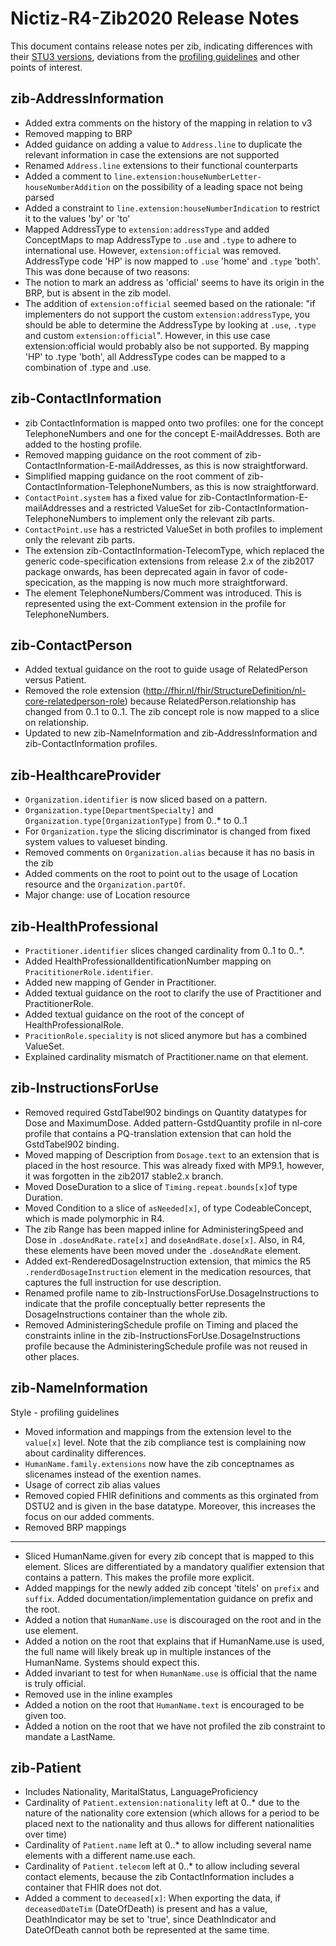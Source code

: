 # Nictiz-R4-Zib2020 Release Notes

This document contains release notes per zib, indicating differences with their [STU3 versions](https://simplifier.net/packages/nictiz.fhir.nl.stu3.zib2017/), deviations from the [profiling guidelines](https://informatiestandaarden.nictiz.nl/wiki/FHIR:V1.0_FHIR_Profiling_Guidelines_R4) and other points of interest.

## zib-AddressInformation
* Added extra comments on the history of the mapping in relation to v3
* Removed mapping to BRP
* Added guidance on adding a value to `Address.line` to duplicate the relevant information in case the extensions are not supported
* Renamed `Address.line` extensions to their functional counterparts
* Added a comment to `line.extension:houseNumberLetter-houseNumberAddition` on the possibility of a leading space not being parsed
* Added a constraint to `line.extension:houseNumberIndication` to restrict it to the values 'by' or 'to'
* Mapped AddressType to `extension:addressType` and added ConceptMaps to map AddressType to `.use` and `.type` to adhere to international use. However, `extension:official` was removed. AddressType code 'HP' is now mapped to `.use` 'home' and `.type` 'both'. This was done because of two reasons:
 * The notion to mark an address as 'official' seems to have its origin in the BRP, but is absent in the zib model.
 * The addition of `extension:official` seemed based on the rationale: "if implementers do not support the custom `extension:addressType`, you should be able to determine the AddressType by looking at `.use`, `.type` and custom `extension:official`". However, in this use case extension:official would probably also be not supported. By mapping 'HP' to .type 'both', all AddressType codes can be mapped to a combination of .type and .use.

## zib-ContactInformation
* zib ContactInformation is mapped onto two profiles: one for the concept TelephoneNumbers and one for the concept E-mailAddresses. Both are added to the hosting profile.
* Removed mapping guidance on the root comment of zib-ContactInformation-E-mailAddresses, as this is now straightforward.
* Simplified mapping guidance on the root comment of zib-ContactInformation-TelephoneNumbers, as this is now straightforward.
* `ContactPoint.system` has a fixed value for zib-ContactInformation-E-mailAddresses and a restricted ValueSet for zib-ContactInformation-TelephoneNumbers to implement only the relevant zib parts.
* `ContactPoint.use` has a restricted ValueSet in both profiles to implement only the relevant zib parts.
* The extension zib-ContactInformation-TelecomType, which replaced the generic code-specification extensions from release 2.x of the zib2017 package onwards, has been deprecated again in favor of code-specication, as the mapping is now much more straightforward.
* The element TelephoneNumbers/Comment was introduced. This is represented using the ext-Comment extension in the profile for TelephoneNumbers.

## zib-ContactPerson
* Added textual guidance on the root to guide usage of RelatedPerson versus Patient.
* Removed the role extension (http://fhir.nl/fhir/StructureDefinition/nl-core-relatedperson-role) because RelatedPerson.relationship has changed from 0..1 to 0..1. The zib concept role is now mapped to a slice on relationship.
* Updated to new zib-NameInformation and zib-AddressInformation and zib-ContactInformation profiles.

## zib-HealthcareProvider
* `Organization.identifier` is now sliced based on a pattern.
* `Organization.type[DepartmentSpecialty]` and `Organization.type[OrganizationType]` from 0..* to 0..1
* For `Organization.type` the slicing discriminator is changed from fixed system values to valueset binding.
* Removed comments on `Organization.alias` because it has no basis in the zib
* Added comments on the root to point out to the usage of Location resource and the `Organization.partOf`.
* Major change: use of Location resource

## zib-HealthProfessional
* `Practitioner.identifier` slices changed cardinality from 0..1 to 0..*.
* Added HealthProfessionalIdentificationNumber mapping on `PracititionerRole.identifier`.
* Added new mapping of Gender in Practitioner.
* Added textual guidance on the root to clarify the use of Practitioner and PractitionerRole.
* Added textual guidance on the root of the concept of HealthProfessionalRole.
* `PracitionRole.speciality` is not sliced anymore but has a combined ValueSet.
* Explained cardinality mismatch of Practitioner.name on that element.

## zib-InstructionsForUse
* Removed required GstdTabel902 bindings on Quantity datatypes for Dose and MaximumDose. Added pattern-GstdQuantity profile in nl-core profile that contains a PQ-translation extension that can hold the GstdTabel902 binding.
* Moved mapping of Description from `Dosage.text` to an extension that is placed in the host resource. This was already fixed with MP9.1, however, it was forgotten in the zib2017 stable2.x branch.
* Moved DoseDuration to a slice of `Timing.repeat.bounds[x]`of type Duration.
* Moved Condition to a slice of `asNeeded[x]`, of type CodeableConcept, which is made polymorphic in R4.
* The zib Range has been mapped inline for AdministeringSpeed and Dose in `.doseAndRate.rate[x]` and `doseAndRate.dose[x]`. Also, in R4, these elements have been moved under the `.doseAndRate` element.
* Added ext-RenderedDosageInstruction extension, that mimics the R5 `.renderdDosageInstruction` element in the medication resources, that captures the full instruction for use description.
* Renamed profile name to zib-InstructionsForUse.DosageInstructions to indicate that the profile conceptually better represents the DosageInstructions container than the whole zib.
* Removed AdministeringSchedule profile on Timing and placed the constraints inline in the zib-InstructionsForUse.DosageInstructions profile because the AdministeringSchedule profile was not reused in other places.  

## zib-NameInformation
Style - profiling guidelines
* Moved information and mappings from the extension level to the `value[x]` level. Note that the zib compliance test is complaining now about cardinality differences.
* `HumanName.family.extensions` now have the zib conceptnames as slicenames instead of the exention names.
* Usage of correct zib alias values
* Removed copied FHIR definitions and comments as this orginated  from DSTU2 and is given in the base datatype. Moreover, this increases the focus on our added comments. 
* Removed BRP mappings
-----
* Sliced HumanName.given for every zib concept that is mapped to this element. Slices are differentiated by a mandatory qualifier extension that contains a pattern. This makes the profile more explicit.
* Added mappings for the newly added zib concept 'titels' on `prefix` and `suffix`. Added documentation/implementation guidance on prefix and the root.
* Added a notion that `HumanName.use` is discouraged on the root and in the use element.
* Added a notion on the root that explains that if HumanName.use is used, the full name will likely break up in multiple instances of the HumanName. Systems should expect this.
* Added invariant to test for when `HumanName.use` is official that the name is truly official.
* Removed use in the inline examples
* Added a notion on the root that `HumanName.text` is encouraged to be given too.
* Added a notion on the root that we have not profiled the zib constraint to mandate a LastName.

## zib-Patient
* Includes Nationality, MaritalStatus, LanguageProficiency
* Cardinality of `Patient.extension:nationality` left at 0..* due to the nature of the nationality core extension (which allows for a period to be placed next to the nationality and thus allows for different nationalities over time)
* Cardinality of `Patient.name` left at 0..* to allow including several name elements with a different name.use each.
* Cardinality of `Patient.telecom` left at 0..* to allow including several contact elements, because the zib ContactInformation includes a container that FHIR does not dot.
* Added a comment to `deceased[x]`: When exporting the data, if `deceasedDateTim` (DateOfDeath) is present and has a value, DeathIndicator may be set to 'true', since DeathIndicator and DateOfDeath cannot both be represented at the same time.
